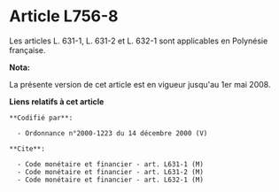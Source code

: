 # Article L756-8

Les articles L. 631-1, L. 631-2 et L. 632-1 sont applicables en Polynésie française.

**Nota:**

La présente version de cet article est en vigueur jusqu'au 1er mai 2008.

**Liens relatifs à cet article**

	**Codifié par**:

	  - Ordonnance n°2000-1223 du 14 décembre 2000 (V)

	**Cite**:

	  - Code monétaire et financier - art. L631-1 (M)
	  - Code monétaire et financier - art. L631-2 (M)
	  - Code monétaire et financier - art. L632-1 (M)

